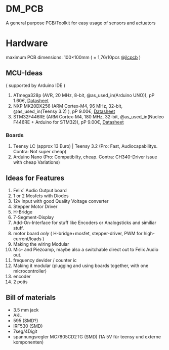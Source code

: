 # DM_PCB

A general purpose PCB/Toolkit for easy usage of sensors and actuators

# Hardware

maximum PCB dimensions: 100×100mm ( = 1,76/10pcs @[jlcpcb](http://jlcpcb.com) )

## MCU-Ideas

( supported by Arduino IDE )

1. ATmega328p (AVR, 20 MHz, 8-bit, @as_used_in(Arduino UNO)), pP 1.60€, [Datasheet](http://www.microchip.com/mymicrochip/filehandler.aspx?ddocname=en589666)
2. NXP MK20DX256 (ARM Cortex-M4, 96 MHz, 32-bit, @as_used_in(Teensy 3.2) ), pP 9.00€, [Datasheet](https://www.pjrc.com/teensy/K20P64M72SF1.pdf)
3. STM32F446RE (ARM Cortex-M4, 180 MHz, 32-bit, @as_used_in(Nucleo F446RE + Arduino for STM32)), pP 9.00€, [Datasheet](http://www.st.com/content/ccc/resource/technical/document/datasheet/65/cb/75/50/53/d6/48/24/DM00141306.pdf/files/DM00141306.pdf/jcr:content/translations/en.DM00141306.pdf)

### Boards

1) Teensy LC (approx 13 Euro) | Teensy 3.2 (Pro: Fast, Audiocapabilitys. Contra: Not super cheap)
2) Arduino Nano (Pro: Compatibilty, cheap. Contra: CH340-Driver issue with cheap Variations)

## Ideas for Features

1) Felix´ Audio Output board
2) 1 or 2 Mosfets with Diodes
3) 12v Input with good Quality Voltage converter
4) Stepper Motor Driver
5) H-Bridge
6) 7-Segment-Display
7) Add-On-Interface for stuff like Encoders or Analogsticks and similiar stuff.
8) motor board *only* ( H-bridge+mosfet, stepper-driver, PWM for high-current/loads )
9) Making the wiring Modular
10) Mic- and Piezoamp, maybe also a switchable direct out to Felix Audio out.
11) frequency devider / counter ic
12) Making it modular (plugging and using boards together, with one microcontroller)
13) encoder
14) 2 potis



## Bill of materials
- 3.5 mm jack
- AKL
- 595 (SMD?)
- IRF530 (SMD)
- 7seg/4Digit
- spannungsregler MC7805CD2TG (SMD) (1A 5V für teensy und externe komponenten)
